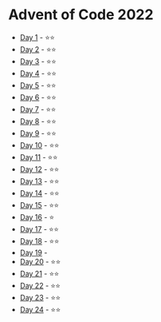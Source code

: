 # Advent of Code 2022

- [Day 1](./day_01/README.md) - ⭐⭐
- [Day 2](./day_02/README.md) - ⭐⭐
- [Day 3](./day_03/README.md) - ⭐⭐
- [Day 4](./day_04/README.md) - ⭐⭐
- [Day 5](./day_05/README.md) - ⭐⭐
- [Day 6](./day_06/README.md) - ⭐⭐
- [Day 7](./day_07/README.md) - ⭐⭐
- [Day 8](./day_08/README.md) - ⭐⭐
- [Day 9](./day_09/README.md) - ⭐⭐
- [Day 10](./day_10/README.md) - ⭐⭐
- [Day 11](./day_11/README.md) - ⭐⭐
- [Day 12](./day_12/README.md) - ⭐⭐
- [Day 13](./day_13/README.md) - ⭐⭐
- [Day 14](./day_14/README.md) - ⭐⭐
- [Day 15](./day_15/README.md) - ⭐⭐
- [Day 16](./day_16/README.md) - ⭐
- [Day 17](./day_17/README.md) - ⭐⭐
- [Day 18](./day_18/README.md) - ⭐⭐
- [Day 19](./day_19/README.md) - 
- [Day 20](./day_20/README.md) - ⭐⭐
- [Day 21](./day_21/README.md) - ⭐⭐
- [Day 22](./day_22/README.md) - ⭐⭐
- [Day 23](./day_23/README.md) - ⭐⭐
- [Day 24](./day_24/README.md) - ⭐⭐
